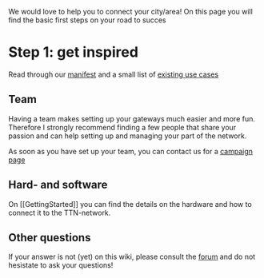 We would love to help you to connect your city/area! On this page you will find the basic first steps on your road to succes

# Step 1: get inspired
Read through our [manifest](https://github.com/TheThingsNetwork/Manifest) and a small list of [existing use cases](../Use-cases)

## Team
Having a team makes setting up your gateways much easier and more fun. Therefore I strongly recommend finding a few people that share your passion and can help setting up and managing your part of the network. 

As soon as you have set up your team, you can contact us for a [campaign page](Campaign-page)

## Hard- and software
On [[GettingStarted]] you can find the details on the hardware and how to connect it to the TTN-network. 

## Other questions
If your answer is not (yet) on this wiki, please consult the [forum](http://forum.thethingsnetwork.org) and do not hesistate to ask your questions!

